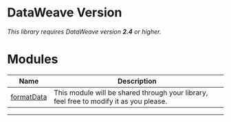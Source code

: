 
# DataWeave Version
_This library requires DataWeave version **2.4** or higher._

# Modules

| Name | Description|
|------|------------|
| [formatData](pages/formatData ) | This module will be shared through your library, feel free to modify it as you please.|

________________________________


